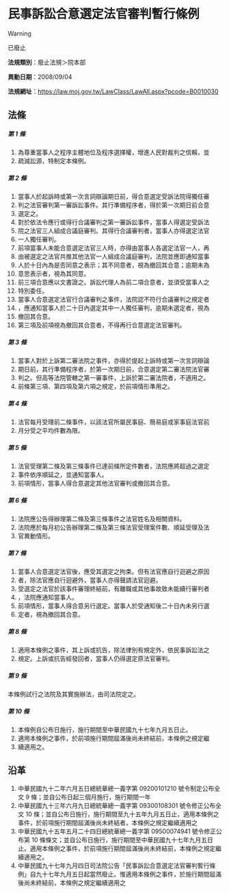 # 民事訴訟合意選定法官審判暫行條例


> [!WARNING]
> 已廢止


**法規類別**：廢止法規＞院本部

**異動日期**：2008/09/04  

**法規網址**：https://law.moj.gov.tw/LawClass/LawAll.aspx?pcode=B0010030



## 法條
##### 第 1 條
1. 為尊重當事人之程序主體地位及程序選擇權，增進人民對裁判之信賴，並
1. 疏減訟源，特制定本條例。

##### 第 2 條
1. 當事人於起訴時或第一次言詞辯論期日前，得合意選定受訴法院得獨任審
1. 判之法官審判第一審訴訟事件。其行準備程序者，得於第一次期日前合意
1. 選定之。
1. 對於依法令應行或得行合議審判之第一審訴訟事件，當事人得選定受訴法
1. 院之法官三人組成合議庭審判。其得行合議審判者，當事人亦得選定法官
1. 一人獨任審判。
1. 前項當事人未能合意選定法官三人時，亦得由當事人各選定法官一人，再
1. 由被選定之法官共推其他法官一人組成合議庭審判，法院並應即通知當事
1. 人於十日內為是否同意之表示；其不同意者，視為撤回其合意；逾期未為
1. 意思表示者，視為其同意。
1. 前三項合意應以文書證之。訴訟代理人為前二項合意者，並須受當事人之
1. 特別委任。
1. 當事人合意選定法官行合議審判之事件，法院認不符行合議審判之規定者
1. ，應通知當事人於二十日內選定其中一人獨任審判，逾期未選定者，視為
1. 撤回其合意。
1. 第三項及前項視為撤回其合意者，不得再行合意選定法官審判。

##### 第 3 條
1. 當事人對於上訴第二審法院之事件，亦得於提起上訴時或第一次言詞辯論
1. 期日前，其行準備程序者，於第一次期日前，合意選定第二審法院法官審
1. 判之。但高等法院管轄之第一審事件，上訴於第二審法院者，不適用之。
1. 前條第三項、第四項及第六項之規定，於前項情形準用之。

##### 第 4 條
1. 法官每月受理前二條事件，以該法官所屬民事庭、簡易庭或家事庭法官前
1. 月分受之平均件數為限。

##### 第 5 條
1. 法官受理第二條及第三條事件已達前條所定件數者，法院應將超過之選定
1. 事件依序順延之，並通知當事人。
1. 前項情形，當事人得合意選定其他法官審判或撤回其合意。

##### 第 6 條
1. 法院應公告得辦理第二條及第三條事件之法官姓名及相關資料。
1. 法院應於每月初公告辦理第二條及第三條法官受理案件數、順延受理及法
1. 官異動情形。

##### 第 7 條
1. 當事人合意選定法官後，應受其選定之拘束。但有法官應自行迴避之原因
1. 者，除法官應自行迴避外，當事人亦得聲請法官迴避。
1. 受選定之法官於該事件審理終結前，有離職或其他事故致未能續行審判者
1. ，法院應通知當事人。
1. 前項情形，當事人得合意另行選定。當事人於受通知後二十日內未另行選
1. 定者，視為撤回其合意。

##### 第 8 條
1. 適用本條例之事件，其上訴或抗告，除法律別有規定外，依民事訴訟法之
1. 規定。上訴或抗告經發回者，當事人仍得選定原法官審判。

##### 第 9 條
本條例試行之法院及其實施辦法，由司法院定之。

##### 第 10 條
1. 本條例自公布日施行，施行期間至中華民國九十七年九月五日止。
1. 適用本條例之事件，於前項施行期間屆滿後尚未終結前，本條例之規定繼
1. 續適用之。

## 沿革
1. 中華民國九十二年六月五日總統華總一義字第 09200101210  號令制定公布全文 9  條；並自公布日起三個月施行，施行期間一年
1. 中華民國九十三年六月九日總統華總一義字第 09300108301  號令修正公布全文 10 條；並自公布日施行，施行期間至九十五年九月五日止，適用本條例之事件，於前項施行期間屆滿後尚未終結者，本條例之規定繼續適用之
1. 中華民國九十五年五月二十四日總統華總一義字第 09500074941  號令修正公布第 10 條條文；並自公布日施行，施行期間至中華民國九十七年九月五日止。適用本條例之事件，於前項施行期間屆滿後尚未終結前，本條例之規定繼續適用之。
1. 中華民國九十七年九月四日司法院公告「民事訴訟合意選定法官審判暫行條例」自九十七年九月五日起當然廢止。惟適用本條例之事件，於施行期間屆滿後尚未終結前，本條例之規定繼續適用之
